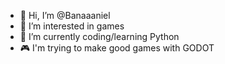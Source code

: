 - 👋 Hi, I’m @Banaaaniel
- 👀 I’m interested in games
- 🌱 I’m currently coding/learning Python
- 🎮 I'm trying to make good games with GODOT

<!---
Banaaaniel/Banaaaniel is a ✨ special ✨ repository because its `README.md` (this file) appears on your GitHub profile.
You can click the Preview link to take a look at your changes.
--->
